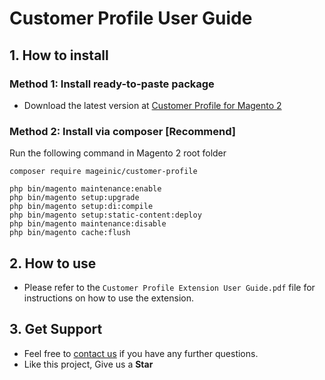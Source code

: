 # Customer Profile User Guide

## 1. How to install

### Method 1: Install ready-to-paste package

- Download the latest version at [Customer Profile for Magento 2](https://www.mageinic.com/customer-profile.html)

### Method 2: Install via composer [Recommend]

Run the following command in Magento 2 root folder

```
composer require mageinic/customer-profile

php bin/magento maintenance:enable
php bin/magento setup:upgrade
php bin/magento setup:di:compile
php bin/magento setup:static-content:deploy
php bin/magento maintenance:disable
php bin/magento cache:flush
```

## 2. How to use

- Please refer to the `Customer Profile Extension User Guide.pdf` file for instructions on how to use the extension.

## 3. Get Support

- Feel free to [contact us](https://www.mageinic.com/contact.html) if you have any further questions.
- Like this project, Give us a **Star**

